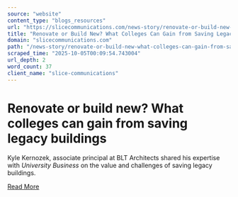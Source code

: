 ```yaml
---
source: "website"
content_type: "blogs_resources"
url: "https://slicecommunications.com/news-story/renovate-or-build-new-what-colleges-can-gain-from-saving-legacy-buildings"
title: "Renovate or Build New? What Colleges Can Gain from Saving Legacy Buildings"
domain: "slicecommunications.com"
path: "/news-story/renovate-or-build-new-what-colleges-can-gain-from-saving-legacy-buildings"
scraped_time: "2025-10-05T00:09:54.743004"
url_depth: 2
word_count: 37
client_name: "slice-communications"
---
```


# Renovate or build new? What colleges can gain from saving legacy buildings

Kyle Kernozek, associate principal at BLT Architects shared his expertise with _University Business_ on the value and challenges of saving legacy buildings.

[Read More](https://universitybusiness.com/renovate-or-build-new-what-colleges-can-gain-from-saving-legacy-buildings/)